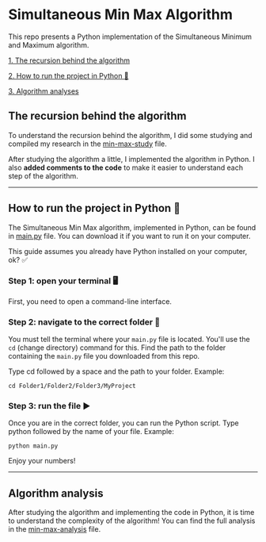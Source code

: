 # Simultaneous Min Max Algorithm
This repo presents a Python implementation of the Simultaneous Minimum and Maximum algorithm.

[1. The recursion behind the algorithm](#the-recursion-behind-the-algorithm)

[2. How to run the project in Python 🐍](#how-to-run-the-project-in-python)

[3. Algorithm analyses](#algorithm-analyses)

## The recursion behind the algorithm
To understand the recursion behind the algorithm, I did some studying and compiled my research in the [min-max-study](docs/min-max-study.md) file.

After studying the algorithm a little, I implemented the algorithm in Python. I also **added comments to the code** to make it easier to understand each step of the algorithm.

---

## How to run the project in Python 🐍
The Simultaneous Min Max algorithm, implemented in Python, can be found in [main.py](code/main.py) file. You can download it if you want to run it on your computer.

This guide assumes you already have Python installed on your computer, ok? ✅

### Step 1: open your terminal 🖥️
First, you need to open a command-line interface.

### Step 2: navigate to the correct folder 📂
You must tell the terminal where your `main.py` file is located. You'll use the `cd` (change directory) command for this. Find the path to the folder containing the `main.py` file you downloaded from this repo.

Type cd followed by a space and the path to your folder. Example:

`cd Folder1/Folder2/Folder3/MyProject`

### Step 3: run the file ▶️
Once you are in the correct folder, you can run the Python script. Type python followed by the name of your file. Example:

`python main.py`

Enjoy your numbers!

---

## Algorithm analysis
After studying the algorithm and implementing the code in Python, it is time to understand the complexity of the algorithm! You can find the full analysis in the [min-max-analysis](docs/min-max-analysis.md) file.

